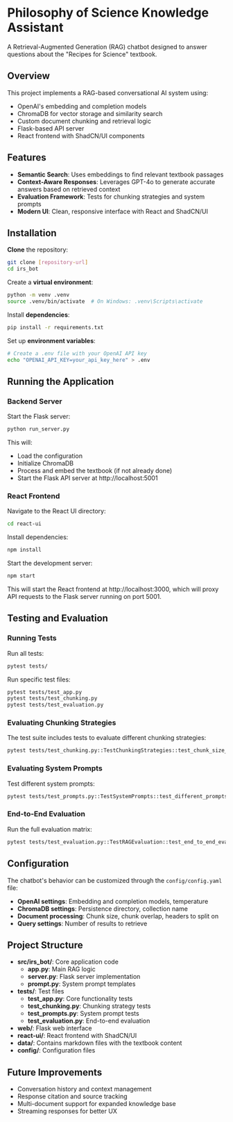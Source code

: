 # Philosophy of Science Knowledge Assistant

A Retrieval-Augmented Generation (RAG) chatbot designed to answer questions about the "Recipes for Science" textbook.

## Overview

This project implements a RAG-based conversational AI system using:

* OpenAI's embedding and completion models
* ChromaDB for vector storage and similarity search
* Custom document chunking and retrieval logic
* Flask-based API server
* React frontend with ShadCN/UI components

## Features

* **Semantic Search**: Uses embeddings to find relevant textbook passages
* **Context-Aware Responses**: Leverages GPT-4o to generate accurate answers based on retrieved context
* **Evaluation Framework**: Tests for chunking strategies and system prompts
* **Modern UI**: Clean, responsive interface with React and ShadCN/UI

## Installation

**Clone** the repository:

```bash
git clone [repository-url]
cd irs_bot
```

Create a **virtual environment**:

```bash
python -m venv .venv
source .venv/bin/activate  # On Windows: .venv\Scripts\activate
```

Install **dependencies**:

```bash
pip install -r requirements.txt
```

Set up **environment variables**:

```bash
# Create a .env file with your OpenAI API key
echo "OPENAI_API_KEY=your_api_key_here" > .env
```

## Running the Application

### Backend Server

Start the Flask server:

```bash
python run_server.py
```

This will:
- Load the configuration
- Initialize ChromaDB
- Process and embed the textbook (if not already done)
- Start the Flask API server at http://localhost:5001

### React Frontend

Navigate to the React UI directory:

```bash
cd react-ui
```

Install dependencies:

```bash
npm install
```

Start the development server:

```bash
npm start
```

This will start the React frontend at http://localhost:3000, which will proxy API requests to the Flask server running on port 5001.

## Testing and Evaluation

### Running Tests

Run all tests:

```bash
pytest tests/
```

Run specific test files:

```bash
pytest tests/test_app.py
pytest tests/test_chunking.py
pytest tests/test_evaluation.py
```

### Evaluating Chunking Strategies

The test suite includes tests to evaluate different chunking strategies:

```bash
pytest tests/test_chunking.py::TestChunkingStrategies::test_chunk_size_variations
```

### Evaluating System Prompts

Test different system prompts:

```bash
pytest tests/test_prompts.py::TestSystemPrompts::test_different_prompts
```

### End-to-End Evaluation

Run the full evaluation matrix:

```bash
pytest tests/test_evaluation.py::TestRAGEvaluation::test_end_to_end_evaluation
```

## Configuration

The chatbot's behavior can be customized through the `config/config.yaml` file:

- **OpenAI settings**: Embedding and completion models, temperature
- **ChromaDB settings**: Persistence directory, collection name
- **Document processing**: Chunk size, chunk overlap, headers to split on
- **Query settings**: Number of results to retrieve

## Project Structure

- **src/irs_bot/**: Core application code
  - **app.py**: Main RAG logic
  - **server.py**: Flask server implementation
  - **prompt.py**: System prompt templates
- **tests/**: Test files
  - **test_app.py**: Core functionality tests
  - **test_chunking.py**: Chunking strategy tests
  - **test_prompts.py**: System prompt tests
  - **test_evaluation.py**: End-to-end evaluation
- **web/**: Flask web interface
- **react-ui/**: React frontend with ShadCN/UI
- **data/**: Contains markdown files with the textbook content
- **config/**: Configuration files

## Future Improvements

* Conversation history and context management
* Response citation and source tracking
* Multi-document support for expanded knowledge base
* Streaming responses for better UX